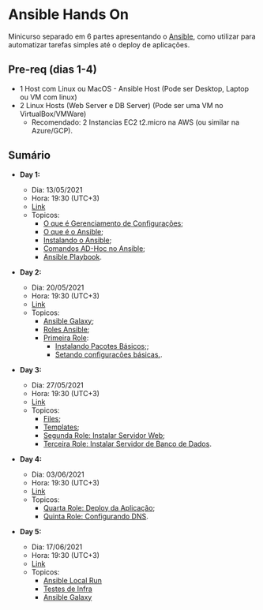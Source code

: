 # Ansible Hands On

Minicurso separado em 6 partes apresentando o [Ansible](https://www.ansible.com/), como utilizar para automatizar tarefas simples até o deploy de aplicações.

## Pre-req (dias 1-4)

* 1 Host com Linux ou MacOS - Ansible Host (Pode ser Desktop, Laptop ou VM com linux)
* 2 Linux Hosts (Web Server e DB Server) (Pode ser uma VM no VirtualBox/VMWare)
  * Recomendado: 2 Instancias EC2 t2.micro na AWS (ou similar na Azure/GCP).

## Sumário

* __Day 1:__
  * Dia: 13/05/2021
  * Hora: 19:30 (UTC+3)
  * [Link](https://www.youtube.com/watch?v=jGUF9L4t71g)
  * Topicos:
    * [O que é Gerenciamento de Configurações](/day-1/01.md);
    * [O que é o Ansible](/day-1/02.md);
    * [Instalando o Ansible](/day-1/03.md);
    * [Comandos AD-Hoc no Ansible](/day-1/04.md);
    * [Ansible Playbook](/day-1/05.md).

* __Day 2:__
  * Dia: 20/05/2021
  * Hora: 19:30 (UTC+3)
  * [Link](https://www.youtube.com/watch?v=ik8eP14BKg4)
  * Topicos:
    * [Ansible Galaxy](day-2/01.md);
    * [Roles Ansible](day-2/02.md);
    * [Primeira Role](day-2/03.md):
      * [Instalando Pacotes Básicos;](day-2/04.md);
      * [Setando configurações básicas.](day-2/05.md).

* __Day 3:__
  * Dia: 27/05/2021
  * Hora: 19:30 (UTC+3)
  * [Link](https://www.youtube.com/watch?v=dRY_MPVAXww)
  * Topicos:
    * [Files](/day-3/01.md);
    * [Templates](/day-3/02.md);
    * [Segunda Role: Instalar Servidor Web](/day-3/03.md);
    * [Terceira Role: Instalar Servidor de Banco de Dados](/day-3/04.md).

* __Day 4:__
  * Dia: 03/06/2021
  * Hora: 19:30 (UTC+3)
  * [Link](https://www.youtube.com/watch?v=Ma_wcWNV_ak)
  * Topicos:
    * [Quarta Role: Deploy da Aplicação](/day-4/01.md);
    * [Quinta Role: Configurando DNS](/day-4/02.md).

* __Day 5:__
  * Dia: 17/06/2021
  * Hora: 19:30 (UTC+3)
  * [Link](https://www.youtube.com/watch?v=fEkyqPhtQBg)
  * Topicos:
    * [Ansible Local Run](/day--5/01.md)
    * [Testes de Infra](/day--5/02.md)
    * [Ansible Galaxy](/day--5/03.md)
